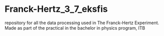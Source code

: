 # Franck-Hertz_3_7_eksfis
repository for all the data processing used in The Franck-Hertz Experiment. Made as part of the practical in the bachelor in physics program, ITB
